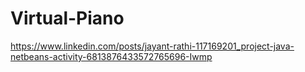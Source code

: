 # Virtual-Piano
https://www.linkedin.com/posts/jayant-rathi-117169201_project-java-netbeans-activity-6813876433572765696-Iwmp
